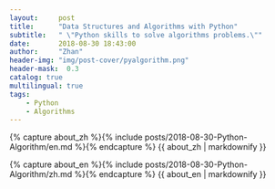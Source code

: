 ```yaml
---
layout:     post
title:      "Data Structures and Algorithms with Python"
subtitle:   " \"Python skills to solve algorithms problems.\""
date:       2018-08-30 18:43:00
author:     "Zhan"
header-img: "img/post-cover/pyalgorithm.png"
header-mask:  0.3
catalog: true
multilingual: true
tags:
    - Python
    - Algorithms
---
```


<!-- Chinese Version -->
<div class="zh post-container">

{% capture about_zh %}{% include posts/2018-08-30-Python-Algorithm/en.md %}{% endcapture %}
{{ about_zh | markdownify }}

</div>

<!-- English Version -->
<div class="en post-container">

{% capture about_en %}{% include posts/2018-08-30-Python-Algorithm/zh.md %}{% endcapture %}
{{ about_en | markdownify }}

</div>

